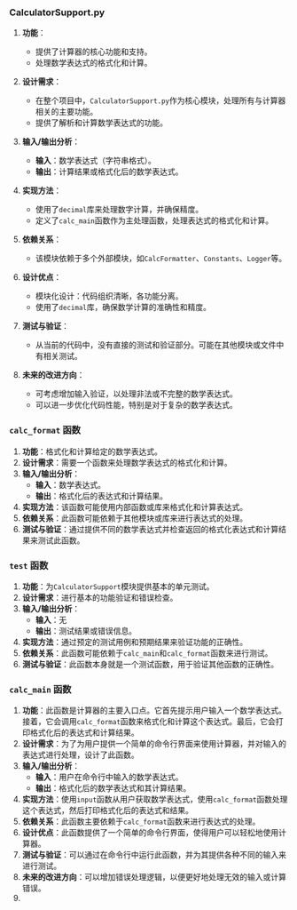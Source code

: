 ### CalculatorSupport.py

1. **功能**：
   - 提供了计算器的核心功能和支持。
   - 处理数学表达式的格式化和计算。

2. **设计需求**：
   - 在整个项目中，`CalculatorSupport.py`作为核心模块，处理所有与计算器相关的主要功能。
   - 提供了解析和计算数学表达式的功能。

3. **输入/输出分析**：
   - **输入**：数学表达式（字符串格式）。
   - **输出**：计算结果或格式化后的数学表达式。

4. **实现方法**：
   - 使用了`decimal`库来处理数字计算，并确保精度。
   - 定义了`calc_main`函数作为主处理函数，处理表达式的格式化和计算。

5. **依赖关系**：
   - 该模块依赖于多个外部模块，如`CalcFormatter`、`Constants`、`Logger`等。

6. **设计优点**：
   - 模块化设计：代码组织清晰，各功能分离。
   - 使用了`decimal`库，确保数学计算的准确性和精度。

7. **测试与验证**：
   - 从当前的代码中，没有直接的测试和验证部分。可能在其他模块或文件中有相关测试。

8. **未来的改进方向**：
   - 可考虑增加输入验证，以处理非法或不完整的数学表达式。
   - 可以进一步优化代码性能，特别是对于复杂的数学表达式。

### `calc_format` 函数
1. **功能**：格式化和计算给定的数学表达式。
2. **设计需求**：需要一个函数来处理数学表达式的格式化和计算。
3. **输入/输出分析**：
    - **输入**：数学表达式。
    - **输出**：格式化后的表达式和计算结果。
4. **实现方法**：该函数可能使用内部函数或库来格式化和计算表达式。
5. **依赖关系**：此函数可能依赖于其他模块或库来进行表达式的处理。
6. **测试与验证**：通过提供不同的数学表达式并检查返回的格式化表达式和计算结果来测试此函数。

### `test` 函数
1. **功能**：为`CalculatorSupport`模块提供基本的单元测试。
2. **设计需求**：进行基本的功能验证和错误检查。
3. **输入/输出分析**：
   - **输入**：无
   - **输出**：测试结果或错误信息。
4. **实现方法**：通过预定的测试用例和预期结果来验证功能的正确性。
5. **依赖关系**：此函数可能依赖于`calc_main`和`calc_format`函数来进行测试。
6. **测试与验证**：此函数本身就是一个测试函数，用于验证其他函数的正确性。

### `calc_main` 函数

1. **功能**：此函数是计算器的主要入口点。它首先提示用户输入一个数学表达式。接着，它会调用`calc_format`函数来格式化和计算这个表达式。最后，它会打印格式化后的表达式和计算结果。
2. **设计需求**：为了为用户提供一个简单的命令行界面来使用计算器，并对输入的表达式进行处理，设计了此函数。
3. **输入/输出分析**：
    - **输入**：用户在命令行中输入的数学表达式。
    - **输出**：格式化后的数学表达式和其计算结果。
4. **实现方法**：使用`input`函数从用户获取数学表达式，使用`calc_format`函数处理这个表达式，然后打印格式化后的表达式和结果。
5. **依赖关系**：此函数主要依赖于`calc_format`函数来进行表达式的处理。
6. **设计优点**：此函数提供了一个简单的命令行界面，使得用户可以轻松地使用计算器。
7. **测试与验证**：可以通过在命令行中运行此函数，并为其提供各种不同的输入来进行测试。
8. **未来的改进方向**：可以增加错误处理逻辑，以便更好地处理无效的输入或计算错误。
9. 